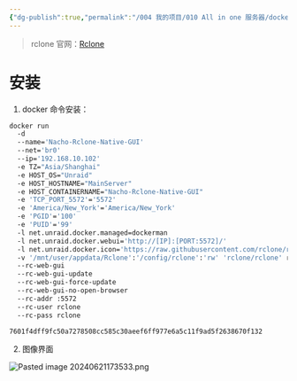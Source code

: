```yaml
---
{"dg-publish":true,"permalink":"/004 我的项目/010 All in one 服务器/docker application/rclone/","dgPassFrontmatter":true,"created":"2024-06-21T17:23:23.061+08:00","updated":"2024-06-21T17:38:50.194+08:00"}
---
```


> rclone 官网：[Rclone](https://rclone.org/)
# 安装

1. docker 命令安装：

```zsh
docker run  
  -d  
  --name='Nacho-Rclone-Native-GUI'  
  --net='br0'  
  --ip='192.168.10.102'  
  -e TZ="Asia/Shanghai"  
  -e HOST_OS="Unraid"  
  -e HOST_HOSTNAME="MainServer"  
  -e HOST_CONTAINERNAME="Nacho-Rclone-Native-GUI"  
  -e 'TCP_PORT_5572'='5572'  
  -e 'America/New_York'='America/New_York'  
  -e 'PGID'='100'  
  -e 'PUID'='99'  
  -l net.unraid.docker.managed=dockerman  
  -l net.unraid.docker.webui='http://[IP]:[PORT:5572]/'  
  -l net.unraid.docker.icon='https://raw.githubusercontent.com/rclone/rclone/master/graphics/logo/logo_symbol/logo_symbol_color_256px.png'  
  -v '/mnt/user/appdata/Rclone':'/config/rclone':'rw' 'rclone/rclone' rcd  
  --rc-web-gui  
  --rc-web-gui-update  
  --rc-web-gui-force-update  
  --rc-web-gui-no-open-browser  
  --rc-addr :5572  
  --rc-user rclone  
  --rc-pass rclone  

7601f4dff9fc50a7278508cc585c30aeef6ff977e6a5c11f9ad5f2638670f132
```

2. 图像界面

![Pasted image 20240621173533.png](/img/user/$/$Sys999%20Attachment/Pasted%20image%2020240621173533.png)